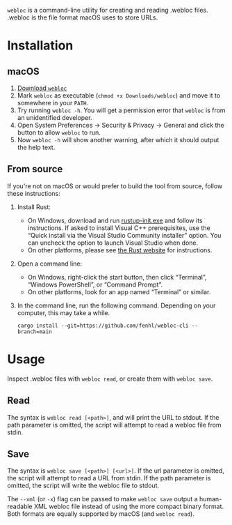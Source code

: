 `webloc` is a command-line utility for creating and reading .webloc files. .webloc is the file format macOS uses to store URLs.

# Installation

## macOS

1. [Download `webloc`](https://github.com/fenhl/webloc-cli/releases/latest/download/webloc)
2. Mark `webloc` as executable (`chmod +x Downloads/webloc`) and move it to somewhere in your `PATH`.
3. Try running `webloc -h`. You will get a permission error that `webloc` is from an unidentified developer.
4. Open System Preferences → Security & Privacy → General and click the button to allow `webloc` to run.
5. Now `webloc -h` will show another warning, after which it should output the help text.

## From source

If you're not on macOS or would prefer to build the tool from source, follow these instructions:

1. Install Rust:
    * On Windows, download and run [rustup-init.exe](https://win.rustup.rs/) and follow its instructions. If asked to install Visual C++ prerequisites, use the “Quick install via the Visual Studio Community installer” option. You can uncheck the option to launch Visual Studio when done.
    * On other platforms, please see [the Rust website](https://www.rust-lang.org/tools/install) for instructions.
2. Open a command line:
    * On Windows, right-click the start button, then click “Terminal”, “Windows PowerShell”, or “Command Prompt”.
    * On other platforms, look for an app named “Terminal” or similar.
3. In the command line, run the following command. Depending on your computer, this may take a while.

    ```
    cargo install --git=https://github.com/fenhl/webloc-cli --branch=main
    ```

# Usage

Inspect .webloc files with `webloc read`, or create them with `webloc save`.

## Read

The syntax is `webloc read [<path>]`, and will print the URL to stdout. If the path parameter is omitted, the script will attempt to read a webloc file from stdin.

## Save

The syntax is `webloc save [<path>] [<url>]`. If the url parameter is omitted, the script will attempt to read a URL from stdin. If the path parameter is omitted, the script will write the webloc file to stdout.

The `--xml` (or `-x`) flag can be passed to make `webloc save` output a human-readable XML webloc file instead of using the more compact binary format. Both formats are equally supported by macOS (and `webloc read`).
